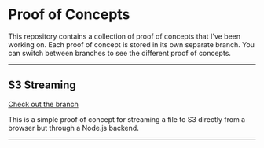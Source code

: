 # Proof of Concepts

This repository contains a collection of proof of concepts that I've been working on.
Each proof of concept is stored in its own separate branch. You can switch between branches to see the different proof of concepts.

---

## S3 Streaming

[Check out the branch](https://github.com/mxvsh/pocs/tree/s3-streaming)

This is a simple proof of concept for streaming a file to S3 directly from a browser but through a Node.js backend.

---